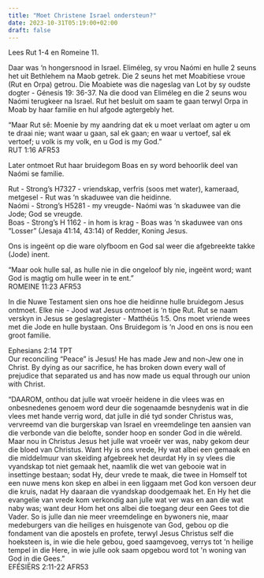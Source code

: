```yaml
---
title: "Moet Christene Israel ondersteun?"
date: 2023-10-31T05:19:00+02:00
draft: false
---
```

<html>
 <head></head>
 <body>
  <p>Lees Rut 1-4 en Romeine 11.</p>
  <p>Daar was ‘n hongersnood in Israel. Eliméleg, sy vrou Naómi en hulle 2 seuns het uit Bethlehem na Maob getrek. Die 2 seuns het met Moabitiese vroue (Rut en Orpa) getrou. Die Moabiete was die nageslag van Lot by sy oudste dogter - Génesis 19: 36-37. Na die dood van Eliméleg en die 2 seuns wou Naómi terugkeer na Israel. Rut het besluit om saam te gaan terwyl Orpa in Moab by haar familie en hul afgode agtergebly het.</p>
  <p>“Maar Rut sê: Moenie by my aandring dat ek u moet verlaat om agter u om te draai nie; want waar u gaan, sal ek gaan; en waar u vertoef, sal ek vertoef; u volk is my volk, en u God is my God.”<br>‭‭RUT‬ ‭1‬:‭16‬ ‭AFR53‬‬</p>
  <p>Later ontmoet Rut haar bruidegom Boas en sy word behoorlik deel van Naómi se familie.</p>
  <p>Rut - Strong’s H7327 - vriendskap, verfris (soos met water), kameraad, metgesel - Rut was ‘n skaduwee van die heidinne.<br>Naómi - Strong’s H5281 - my vreugde- Naómi was ‘n skaduwee van die Jode; God se vreugde.&nbsp;<br>Boas - Strong’s H 1162 - in hom is krag - Boas was ‘n skaduwee van ons “Losser” (Jesaja 41:14, 43:14) of Redder, Koning Jesus.</p>
  <p>Ons is ingeënt op die ware olyfboom en God sal weer die afgebreekte takke (Jode) inent.</p>
  <p>“Maar ook hulle sal, as hulle nie in die ongeloof bly nie, ingeënt word; want God is magtig om hulle weer in te ent.”<br>‭‭ROMEINE‬ ‭11‬:‭23‬ ‭AFR53‬‬</p>
  <p>In die Nuwe Testament sien ons hoe die heidinne hulle bruidegom Jesus ontmoet. Elke nie - Jood wat Jesus ontmoet is ‘n tipe Rut. Rut se naam verskyn in Jesus se geslagregister - Matthéüs 1:5. Ons moet vriende wees met die Jode en hulle bystaan. Ons Bruidegom is ‘n Jood en ons is nou een groot familie.</p>
  <p>Ephesians 2:14 TPT<br>Our reconciling “Peace” is Jesus! He has made Jew and non-Jew one in Christ. By dying as our sacrifice, he has broken down every wall of prejudice that separated us and has now made us equal through our union with Christ.</p>
  <p>“DAAROM, onthou dat julle wat vroeër heidene in die vlees was en onbesnedenes genoem word deur die sogenaamde besnydenis wat in die vlees met hande verrig word, dat julle in dié tyd sonder Christus was, vervreemd van die burgerskap van Israel en vreemdelinge ten aansien van die verbonde van die belofte, sonder hoop en sonder God in die wêreld. Maar nou in Christus Jesus het julle wat vroeër ver was, naby gekom deur die bloed van Christus. Want Hy is ons vrede, Hy wat albei een gemaak en die middelmuur van skeiding afgebreek het deurdat Hy in sy vlees die vyandskap tot niet gemaak het, naamlik die wet van gebooie wat in insettinge bestaan; sodat Hy, deur vrede te maak, die twee in Homself tot een nuwe mens kon skep en albei in een liggaam met God kon versoen deur die kruis, nadat Hy daaraan die vyandskap doodgemaak het. En Hy het die evangelie van vrede kom verkondig aan julle wat ver was en aan die wat naby was; want deur Hom het ons albei die toegang deur een Gees tot die Vader. So is julle dan nie meer vreemdelinge en bywoners nie, maar medeburgers van die heiliges en huisgenote van God, gebou op die fondament van die apostels en profete, terwyl Jesus Christus self die hoeksteen is, in wie die hele gebou, goed saamgevoeg, verrys tot 'n heilige tempel in die Here, in wie julle ook saam opgebou word tot 'n woning van God in die Gees.”<br>‭‭EFÉSIËRS‬ ‭2‬:‭11‬-‭22‬ ‭AFR53‬‬</p>
  <p>&nbsp;</p>
 </body>
</html>